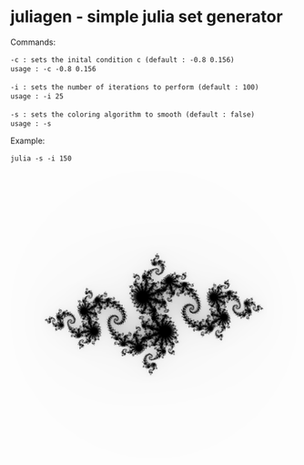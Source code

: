 # juliagen - simple julia set generator

Commands:
```
-c : sets the inital condition c (default : -0.8 0.156)
usage : -c -0.8 0.156

-i : sets the number of iterations to perform (default : 100)
usage : -i 25

-s : sets the coloring algorithm to smooth (default : false)
usage : -s
```

Example:
```
julia -s -i 150
```
![image](./preview.png)
